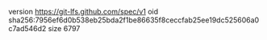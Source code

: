 version https://git-lfs.github.com/spec/v1
oid sha256:7956ef6d0b538eb25bda2f1be86635f8ceccfab25ee19dc525606a0c7ad546d2
size 6797
